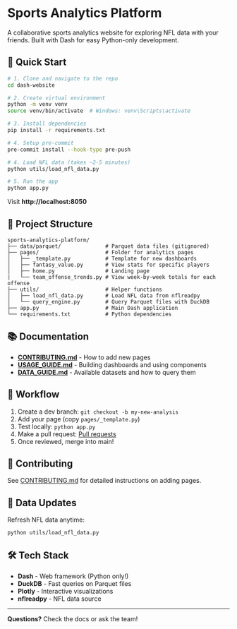 # Sports Analytics Platform

A collaborative sports analytics website for exploring NFL data with your friends. Built with Dash for easy Python-only development.

## 🚀 Quick Start

```bash
# 1. Clone and navigate to the repo
cd dash-website

# 2. Create virtual environment
python -m venv venv
source venv/bin/activate  # Windows: venv\Scripts\activate

# 3. Install dependencies
pip install -r requirements.txt

# 4. Setup pre-commit
pre-commit install --hook-type pre-push

# 4. Load NFL data (takes ~2-5 minutes)
python utils/load_nfl_data.py

# 5. Run the app
python app.py
```

Visit **http://localhost:8050**

## 📁 Project Structure

```
sports-analytics-platform/
├── data/parquet/              # Parquet data files (gitignored)
├── pages/                     # Folder for analytics pages
│   ├── _template.py           # Template for new dashboards
│   ├── fantasy_value.py       # View stats for specific players
│   ├── home.py                # Landing page
|   └── team_offense_trends.py # View week-by-week totals for each offense
├── utils/                     # Helper functions
│   ├── load_nfl_data.py       # Load NFL data from nflreadpy
│   └── query_engine.py        # Query Parquet files with DuckDB
├── app.py                     # Main Dash application
└── requirements.txt           # Python dependencies
```

## 📚 Documentation

- **[CONTRIBUTING.md](docs/CONTRIBUTING.md)** - How to add new pages
- **[USAGE_GUIDE.md](docs/USAGE_GUIDE.md)** - Building dashboards and using components
- **[DATA_GUIDE.md](docs/DATA_GUIDE.md)** - Available datasets and how to query them

## 🎯 Workflow

1. Create a dev branch: `git checkout -b my-new-analysis`
2. Add your page (copy `pages/_template.py`)
3. Test locally: `python app.py`
4. Make a pull request: [Pull requests](https://github.com/ModelOrg/dash-website/pulls)
5. Once reviewed, merge into main!

## 🤝 Contributing

See [CONTRIBUTING.md](docs/CONTRIBUTING.md) for detailed instructions on adding pages.

## 💾 Data Updates

Refresh NFL data anytime:
```bash
python utils/load_nfl_data.py
```

## 🛠️ Tech Stack

- **Dash** - Web framework (Python only!)
- **DuckDB** - Fast queries on Parquet files
- **Plotly** - Interactive visualizations
- **nflreadpy** - NFL data source

---

**Questions?** Check the docs or ask the team!
